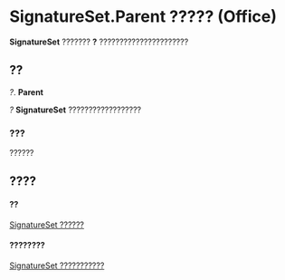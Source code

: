 
# SignatureSet.Parent ????? (Office)

 **SignatureSet** ??????? **?** ??????????????????????


## ??

 _?_. **Parent**

 _?_ **SignatureSet** ??????????????????


### ???

??????


## ????


#### ??


[SignatureSet ??????](574cba16-c632-ab66-f014-58172ff1c091.md)
#### ????????


[SignatureSet ???????????](http://msdn.microsoft.com/library/abe810a3-ffe4-ee26-8df7-d68cfbf3bf1e%28Office.15%29.aspx)